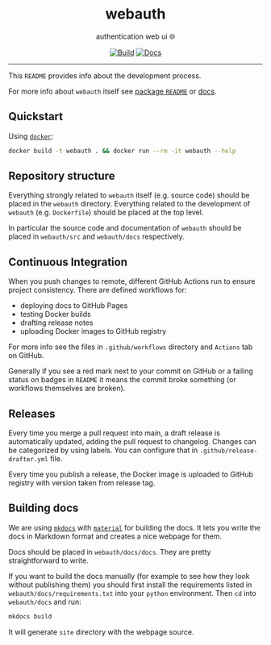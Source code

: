 <h1 align="center">webauth</h1>

<div align="center">

authentication web ui 🌐

[![Build](https://github.com/radio-aktywne/webauth/actions/workflows/build.yaml/badge.svg)](https://github.com/radio-aktywne/webauth/actions/workflows/build.yaml)
[![Docs](https://github.com/radio-aktywne/webauth/actions/workflows/docs.yaml/badge.svg)](https://github.com/radio-aktywne/webauth/actions/workflows/docs.yaml)

</div>

---

This `README` provides info about the development process.

For more info about `webauth` itself see
[package `README`](webauth/README.md) or
[docs](https://radio-aktywne.github.io/webauth).

## Quickstart

Using [`docker`](https://docs.docker.com/get-docker/):

```sh
docker build -t webauth . && docker run --rm -it webauth --help
```

## Repository structure

Everything strongly related to `webauth` itself (e.g. source code) should be
placed in the `webauth` directory. Everything related to the development
of `webauth` (e.g. `Dockerfile`) should be placed at the top level.

In particular the source code and documentation of `webauth` should be placed
in `webauth/src` and `webauth/docs` respectively.

## Continuous Integration

When you push changes to remote, different GitHub Actions run to ensure project
consistency. There are defined workflows for:

- deploying docs to GitHub Pages
- testing Docker builds
- drafting release notes
- uploading Docker images to GitHub registry

For more info see the files in `.github/workflows` directory and `Actions` tab
on GitHub.

Generally if you see a red mark next to your commit on GitHub or a failing
status on badges in `README` it means the commit broke something (or workflows
themselves are broken).

## Releases

Every time you merge a pull request into main, a draft release is automatically
updated, adding the pull request to changelog. Changes can be categorized by
using labels. You can configure that in `.github/release-drafter.yml` file.

Every time you publish a release, the Docker image is uploaded to GitHub
registry with version taken from release tag.

## Building docs

We are using [`mkdocs`](https://www.mkdocs.org)
with [`material`](https://squidfunk.github.io/mkdocs-material) for building the
docs. It lets you write the docs in Markdown format and creates a nice webpage
for them.

Docs should be placed in `webauth/docs/docs`. They are pretty straightforward to
write.

If you want to build the docs manually (for example to see how they look without
publishing them)
you should first install the requirements listed
in `webauth/docs/requirements.txt` into your `python` environment. Then `cd`
into `webauth/docs` and run:

```sh
mkdocs build
```

It will generate `site` directory with the webpage source.
